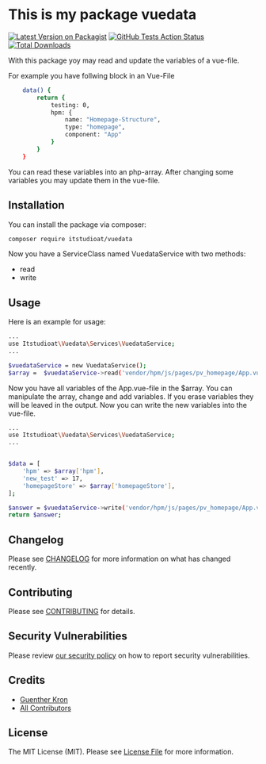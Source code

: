 # This is my package vuedata

[![Latest Version on Packagist](https://img.shields.io/packagist/v/itstudioat/vuedata.svg?style=flat-square)](https://packagist.org/packages/itstudioat/vuedata)
[![GitHub Tests Action Status](https://img.shields.io/github/actions/workflow/status/itstudioat/vuedata/run-tests.yml?branch=main&label=tests&style=flat-square)](https://github.com/itstudioat/vuedata/actions?query=workflow%3Arun-tests+branch%3Amain)
[![Total Downloads](https://img.shields.io/packagist/dt/itstudioat/vuedata.svg?style=flat-square)](https://packagist.org/packages/itstudioat/vuedata)

With this package yoy may read and update the variables of a vue-file.

For example you have follwing block in an Vue-File

```bash
    data() {
        return {
            testing: 0,
            hpm: {
                name: "Homepage-Structure",
                type: "homepage",
                component: "App"
            }
        }
    }
```

You can read these variables into an php-array.
After changing some variables you may update them in the vue-file.


## Installation

You can install the package via composer:

```bash
composer require itstudioat/vuedata
```

Now you have a ServiceClass named VuedataService with two methods:
- read
- write

## Usage

Here is an example for usage:

```bash
...
use Itstudioat\Vuedata\Services\VuedataService;
...

$vuedataService = new VuedataService();
$array =  $vuedataService->read('vendor/hpm/js/pages/pv_homepage/App.vue');
```

Now you have all variables of the App.vue-file in the $array.
You can manipulate the array, change and add variables.
If you erase variables they will be leaved in the output.
Now you can write the new variables into the vue-file.

```bash
...
use Itstudioat\Vuedata\Services\VuedataService;
...


$data = [
    'hpm' => $array['hpm'],
    'new_test' => 17,
    'homepageStore' => $array['homepageStore'],
];

$answer = $vuedataService->write('vendor/hpm/js/pages/pv_homepage/App.vue', $data);
return $answer;
```


## Changelog

Please see [CHANGELOG](CHANGELOG.md) for more information on what has changed recently.

## Contributing

Please see [CONTRIBUTING](CONTRIBUTING.md) for details.

## Security Vulnerabilities

Please review [our security policy](../../security/policy) on how to report security vulnerabilities.

## Credits

- [Guenther Kron](https://github.com/itstudioat)
- [All Contributors](../../contributors)

## License

The MIT License (MIT). Please see [License File](LICENSE.md) for more information.
